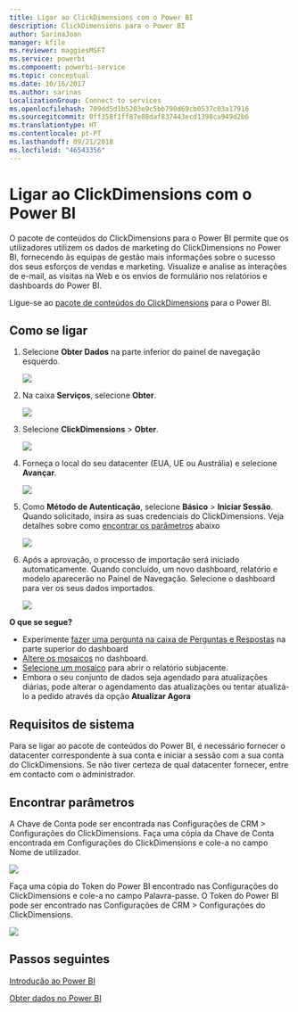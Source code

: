 ```yaml
---
title: Ligar ao ClickDimensions com o Power BI
description: ClickDimensions para o Power BI
author: SarinaJoan
manager: kfile
ms.reviewer: maggiesMSFT
ms.service: powerbi
ms.component: powerbi-service
ms.topic: conceptual
ms.date: 10/16/2017
ms.author: sarinas
LocalizationGroup: Connect to services
ms.openlocfilehash: 709dd5d1b5203e9c5bb790d69cb0537c03a17916
ms.sourcegitcommit: 0ff358f1ff87e88daf837443ecd1398ca949d2b6
ms.translationtype: HT
ms.contentlocale: pt-PT
ms.lasthandoff: 09/21/2018
ms.locfileid: "46543356"
---
```

# <a name="connect-to-clickdimensions-with-power-bi"></a>Ligar ao ClickDimensions com o Power BI
O pacote de conteúdos do ClickDimensions para o Power BI permite que os utilizadores utilizem os dados de marketing do ClickDimensions no Power BI, fornecendo às equipas de gestão mais informações sobre o sucesso dos seus esforços de vendas e marketing. Visualize e analise as interações de e-mail, as visitas na Web e os envios de formulário nos relatórios e dashboards do Power BI.

Ligue-se ao [pacote de conteúdos do ClickDimensions](https://app.powerbi.com/getdata/services/click-dimensions) para o Power BI.

## <a name="how-to-connect"></a>Como se ligar
1. Selecione **Obter Dados** na parte inferior do painel de navegação esquerdo.
   
   ![](media/service-connect-to-clickdimensions/getdata.png)
2. Na caixa **Serviços**, selecione **Obter**.
   
   ![](media/service-connect-to-clickdimensions/services.png)
3. Selecione **ClickDimensions** \> **Obter**.
   
   ![](media/service-connect-to-clickdimensions/clickdimensions.png)
4. Forneça o local do seu datacenter (EUA, UE ou Austrália) e selecione **Avançar**.
   
   ![](media/service-connect-to-clickdimensions/params.png)
5. Como **Método de Autenticação**, selecione **Básico** \> **Iniciar Sessão**. Quando solicitado, insira as suas credenciais do ClickDimensions. Veja detalhes sobre como [encontrar os parâmetros](#FindingParams) abaixo
   
    ![](media/service-connect-to-clickdimensions/creds.png)
6. Após a aprovação, o processo de importação será iniciado automaticamente. Quando concluído, um novo dashboard, relatório e modelo aparecerão no Painel de Navegação. Selecione o dashboard para ver os seus dados importados.
   
     ![](media/service-connect-to-clickdimensions/dashboard.png)

**O que se segue?**

* Experimente [fazer uma pergunta na caixa de Perguntas e Respostas](consumer/end-user-q-and-a.md) na parte superior do dashboard
* [Altere os mosaicos](service-dashboard-edit-tile.md) no dashboard.
* [Selecione um mosaico](consumer/end-user-tiles.md) para abrir o relatório subjacente.
* Embora o seu conjunto de dados seja agendado para atualizações diárias, pode alterar o agendamento das atualizações ou tentar atualizá-lo a pedido através da opção **Atualizar Agora**

## <a name="system-requirements"></a>Requisitos de sistema
Para se ligar ao pacote de conteúdos do Power BI, é necessário fornecer o datacenter correspondente à sua conta e iniciar a sessão com a sua conta do ClickDimensions. Se não tiver certeza de qual datacenter fornecer, entre em contacto com o administrador.

<a name="FindingParams"></a>

## <a name="finding-parameters"></a>Encontrar parâmetros
A Chave de Conta pode ser encontrada nas Configurações de CRM \> Configurações do ClickDimensions. Faça uma cópia da Chave de Conta encontrada em Configurações do ClickDimensions e cole-a no campo Nome de utilizador.  

![](media/service-connect-to-clickdimensions/crm.png)  

Faça uma cópia do Token do Power BI encontrado nas Configurações do ClickDimensions e cole-a no campo Palavra-passe. O Token do Power BI pode ser encontrado nas Configurações de CRM \> Configurações do ClickDimensions.  

![](media/service-connect-to-clickdimensions/crm2.png)  

## <a name="next-steps"></a>Passos seguintes
[Introdução ao Power BI](service-get-started.md)

[Obter dados no Power BI](service-get-data.md)

